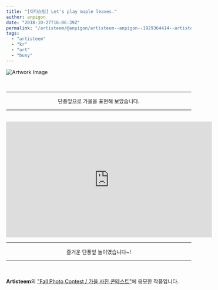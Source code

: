 ```yaml
---
title: "[아티스팀] Let's play maple leaves."
author: anpigon
date: "2018-10-27T16:06:39Z"
permalink: "/artisteem/@anpigon/artisteem--anpigon--1929364414--artisteem-busy-kr--2018-10-28-01-06-35--artwork--none"
tags:
  - "artisteem"
  - "kr"
  - "art"
  - "busy"
---
```

![Artwork Image](https://steemitimages.com/640x0/http://13.124.16.246:8000/media/20181027_182641_OCPNXNh.jpg)

<br><center>
<hr>

단풍잎으로 가을을 표현해 보았습니다.

<hr>
<br>

<iframe width="560" height="315" src="https://www.youtube.com/embed/xZidhSC7Qeg" frameborder="0" allow="autoplay; encrypted-media" allowfullscreen></iframe>

<br>
<hr>

즐거운 단풍잎 놀이였습니다~!


<hr>
<br>
</center>



**Artisteem**의 ["Fall Photo Contest / 가을 사진 콘테스트"](https://steemit.com/artisteem/@artisteem/fall-photo-contest)에 응모한 작품입니다.
